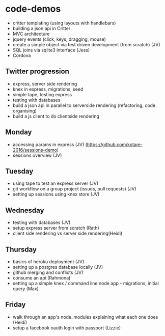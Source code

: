 # code-demos

- critter templating (using layouts with handlebars)
- building a json api in Critter
- MVC architecture
- jquery events (click, keys, dragging, mouse)
- create a simple object via test driven development (from scratch) (JV)
- SQL joins via sqlite3 interface (Jess)
- Cordova

## Twitter progression
- express, server side rendering
- knex in express, migrations, seed
- simple tape, testing express
- testing with databases
- build a json api in parallel to serverside rendering (refactoring, code organising)
- build a js client to do clientside rendering

## Monday
- accessing params in express (JV) (https://github.com/kotare-2016/sessions-demo)
- sessions overview (JV)

## Tuesday
- using tape to test an express server (JV)
- git workflow on a group project (issues, pull requests) (JV)
- setting up sessions using knex store (JV)

## Wednesday
- testing with databases (JV)
- setup express server from scratch (Rath)
- client side rendering vs server side rendering(Heidi)

## Thursday
- basics of heroku deployment (JV)
- setting up a postgres database locally (JV)
- github merging and conflicts (JV)
- consume an api (Rahmona)
- setting up a simple knex / command line node app - migrations, initial query (Max)
 
## Friday
- walk through an app's node_modules explaining what each one does (Heidi)
- setup a facebook oauth login with passport (Lizzie)
